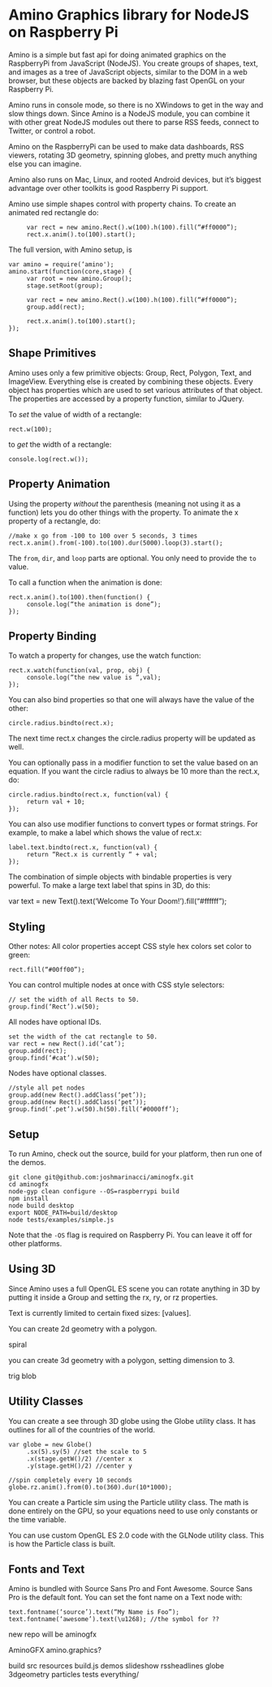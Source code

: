 Amino Graphics library for NodeJS on Raspberry Pi
========

Amino is a simple but fast api for doing animated graphics on the RaspberryPi from JavaScript (NodeJS). You create groups of shapes, text, and images as a tree of JavaScript objects, similar to the DOM in a web browser, but these objects are backed by blazing fast OpenGL on your Raspberry Pi.  

Amino runs in console mode, so there is no XWindows to get in the way and slow things down. Since Amino is a NodeJS module, you can combine it with other great NodeJS modules out there to parse RSS feeds, connect to Twitter, or control a robot.

Amino on the RaspberryPi can be used to make data dashboards, RSS viewers, rotating 3D geometry, spinning globes, and pretty much anything else you can imagine.

Amino also runs on Mac, Linux, and rooted Android devices, but it’s biggest advantage over other toolkits is good Raspberry Pi support.

Amino use simple shapes control with property chains. To create an animated red rectangle do:
```
     var rect = new amino.Rect().w(100).h(100).fill(“#ff0000”);
     rect.x.anim().to(100).start();

```

The full version, with Amino setup, is

```
var amino = require(‘amino');
amino.start(function(core,stage) {
     var root = new amino.Group();
     stage.setRoot(group);

     var rect = new amino.Rect().w(100).h(100).fill(“#ff0000”);
     group.add(rect);

     rect.x.anim().to(100).start();
});
```


## Shape Primitives

Amino uses only a few primitive objects: Group, Rect, Polygon, Text, and ImageView.  Everything else is created by combining these objects.  Every object has properties which are used to set various attributes of that object. The properties are accessed by a property function, similar to JQuery.  

To _set_ the value of width of a rectangle:

```
rect.w(100);

```
to _get_ the width of a rectangle:

```
console.log(rect.w());
```


## Property Animation

Using the property _without_ the parenthesis (meaning not using it as a function) lets you do other things with the property.  To animate the x property of a rectangle, do:

```
//make x go from -100 to 100 over 5 seconds, 3 times
rect.x.anim().from(-100).to(100).dur(5000).loop(3).start();
```

The `from`, `dir`, and `loop` parts are optional. You only need to provide the `to` value.

To call a function when the animation is done:

```
rect.x.anim().to(100).then(function() {
     console.log(“the animation is done”);
});
```

## Property Binding
To watch a property for changes, use the watch function:

```
rect.x.watch(function(val, prop, obj) {
     console.log(“the new value is “,val);
});
```

You can also bind properties so that one will always have the value of the other:

```
circle.radius.bindto(rect.x);
```

The next time rect.x changes the circle.radius property will be updated as well.  

You can optionally pass in a modifier function to set the value based on an equation. If you want the circle radius to always be 10 more than the rect.x, do:

```
circle.radius.bindto(rect.x, function(val) {
     return val + 10;
});
```

You can also use modifier functions to convert types or format strings. For example, to make a label which shows the value of rect.x:

```
label.text.bindto(rect.x, function(val) {
     return “Rect.x is currently “ + val;
});
```


The combination of simple objects with bindable properties is very powerful.  To make a large text label that spins in 3D, do this:

var text = new Text().text(‘Welcome To Your Doom!’).fill(“#ffffff”);

## Styling

Other notes:
All color properties accept CSS style hex colors
set color to green:

```
rect.fill(“#00ff00”);
```

You can control multiple nodes at once with CSS style selectors:

```
// set the width of all Rects to 50.
group.find(‘Rect’).w(50);
```

All nodes have optional IDs.

```
set the width of the cat rectangle to 50.
var rect = new Rect().id(‘cat’);
group.add(rect);
group.find(‘#cat’).w(50);
```

Nodes have optional classes.

```
//style all pet nodes
group.add(new Rect().addClass(‘pet’));
group.add(new Rect().addClass(‘pet’));
group.find(‘.pet’).w(50).h(50).fill(‘#0000ff’);
```


## Setup

To run Amino, check out the source, build for your platform, then run one of the demos.

```
git clone git@github.com:joshmarinacci/aminogfx.git
cd aminogfx
node-gyp clean configure --OS=raspberrypi build
npm install
node build desktop
export NODE_PATH=build/desktop
node tests/examples/simple.js
```

Note that the `-OS` flag is required on Raspberry Pi. You can leave it off for other platforms.


## Using 3D

Since Amino uses a full OpenGL ES scene you can rotate anything in 3D by putting it inside a Group and setting the rx, ry, or rz properties.

Text is currently limited to certain fixed sizes: [values].

You can create 2d geometry with a polygon.

spiral

you can create 3d geometry with a polygon, setting dimension to 3.

trig blob

## Utility Classes

You can create a see through 3D globe using the Globe utility class. It has outlines for all of the countries of the world.

```
var globe = new Globe()
     .sx(5).sy(5) //set the scale to 5
     .x(stage.getW()/2) //center x
     .y(stage.getH()/2) //center y

//spin completely every 10 seconds
globe.rz.anim().from(0).to(360).dur(10*1000);
```

You can create a Particle sim using the Particle utility class.  The math is done entirely on the GPU, so your equations need to use only constants or the time variable.

You can use custom OpenGL ES 2.0 code with the GLNode utility class. This is how the Particle class is built.


## Fonts and Text

Amino is bundled with Source Sans Pro and Font Awesome. Source Sans Pro is the default font. You can set the font name on a Text node with:

```
text.fontname(‘source’).text(“My Name is Foo”);
text.fontname(‘awesome’).text(\u1268); //the symbol for ??
```



new repo will be aminogfx

AminoGFX  amino.graphics?

build
src
resources
build.js
demos
     slideshow
     rssheadlines
     globe
     3dgeometry
     particles
tests
     everything/

